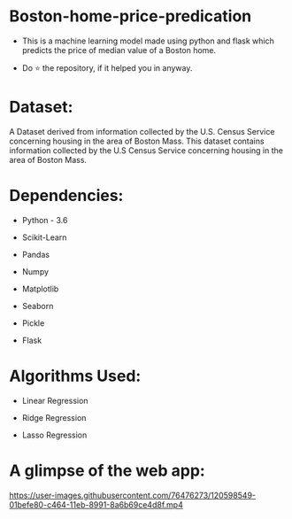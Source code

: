 # Boston-home-price-predication

 * This is a machine learning model made using python and flask which predicts the price of median value of a Boston home.
 
 * Do ⭐ the repository, if it helped you in anyway.
  
 # Dataset:
 
 A Dataset derived from information collected by the U.S. Census Service concerning housing in the area of Boston Mass. This dataset contains information collected by the U.S Census Service concerning housing in the area of Boston Mass.
 
 # Dependencies:
 
 * Python - 3.6
 
 * Scikit-Learn
 
 * Pandas
 
 * Numpy
 
 * Matplotlib
 
 * Seaborn
 
 * Pickle 
 
 * Flask
 
 # Algorithms Used:
 
 * Linear Regression
 
 * Ridge Regression
 
 * Lasso Regression
 
 # A glimpse of the web app:
 
https://user-images.githubusercontent.com/76476273/120598549-01befe80-c464-11eb-8991-8a6b69ce4d8f.mp4

